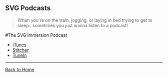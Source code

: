 ## SVG Podcasts
> When you're on the train, jogging, or laying in bed trying to get to sleep…sometimes you just wanna listen to a podcast!

#The SVG Immersion Podcast
  * [iTunes](https://itunes.apple.com/us/podcast/svg-immersion-anything-everything/id975438780?mt=2)
  * [Stitcher](http://www.stitcher.com/s?fid=62576&refid=stpr)
  * [TuneIn](http://tunein.com/radio/SVG-Immersion-The-Anything-and-Everything-SVG-Podcast-p690161/)

---
[Back to Home](https://github.com/willianjusten/awesome-svg)
